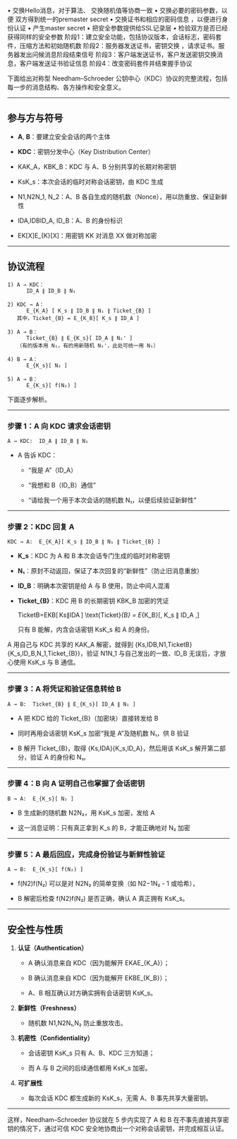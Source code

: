 • 交换Hello消息，对于算法、 交换随机值等协商一致 
• 交换必要的密码参数，以便 双方得到统一的premaster secret 
• 交换证书和相应的密码信息 ，以便进行身份认证 
• 产生master secret 
• 把安全参数提供给SSL记录层 
• 检验双方是否已经获得同样的安全参数 
阶段1：建立安全功能，包括协议版本，会话标志，密码套件，压缩方法和初始随机数 
阶段2：服务器发送证书，密钥交换 ，请求证书。服务器发出问候消息阶段结束信号 
阶段3：客户端发送证书，客户发送密钥交换消息，客户端发送证书验证信息 
阶段4：改变密码套件并结束握手协议



下面给出对称型 Needham–Schroeder 公钥中心（KDC）协议的完整流程，包括每一步的消息结构、各方操作和安全意义。

---

## 参与方与符号

- **A**, **B**：要建立安全会话的两个主体
    
- **KDC**：密钥分发中心（Key Distribution Center）
    
- KAK_A，KBK_B：KDC 与 A、B 分别共享的长期对称密钥
    
- KsK_s：本次会话的临时对称会话密钥，由 KDC 生成
    
- N1,N2N_1, N_2：A、B 各自生成的随机数（Nonce），用以防重放、保证新鲜性
    
- IDA,IDBID_A, ID_B：A、B 的身份标识
    
- EK[X]E_{K}[X]：用密钥 KK 对消息 XX 做对称加密
    

---

## 协议流程

```
1) A → KDC：
      ID_A ∥ ID_B ∥ N₁

2) KDC → A：
      E_{K_A} [ K_s ∥ ID_B ∥ N₁ ∥ Ticket_{B} ]
   其中，Ticket_{B} = E_{K_B}[ K_s ∥ ID_A ]

3) A → B：
      Ticket_{B} ∥ E_{K_s}[ ID_A ∥ N₁' ]
   （有的版本用 N₁，有的用新随机 N₁'，此处可统一用 N₁）

4) B → A：
      E_{K_s}[ N₂ ]

5) A → B：
      E_{K_s}[ f(N₂) ]
```

下面逐步解析。

---

### 步骤 1：A 向 KDC 请求会话密钥

```
A → KDC:  ID_A ∥ ID_B ∥ N₁
```

- A 告诉 KDC：
    
    - “我是 A”（ID_A）
        
    - “我想和 B（ID_B）通信”
        
    - “请给我一个用于本次会话的随机数 N₁，以便后续验证新鲜性”
        

---

### 步骤 2：KDC 回复 A

```
KDC → A:  E_{K_A}[ K_s ∥ ID_B ∥ N₁ ∥ Ticket_{B} ]
```

- **K_s**：KDC 为 A 和 B 本次会话专门生成的临时对称密钥
    
- **N₁**：原封不动返回，保证了本次回复的“新鲜性”（防止旧消息重放）
    
- **ID_B**：明确本次密钥是给 A 与 B 使用，防止中间人混淆
    
- **Ticket_{B}**：KDC 用 B 的长期密钥 KBK_B 加密的凭证
    
    TicketB=EKB[ Ks∥IDA ] \text{Ticket}_{B} = E_{K_B}[\, K_s ∥ ID_A \,]
    
    只有 B 能解，内含会话密钥 KsK_s 和 A 的身份。
    

A 用自己与 KDC 共享的 KAK_A 解密，就得到 {Ks,IDB,N1,TicketB}\{K_s,ID_B,N_1,Ticket_{B}\}，验证 N1N_1 与自己发出的一致、ID_B 无误后，才放心使用 KsK_s 与 B 通信。

---

### 步骤 3：A 将凭证和验证信息转给 B

```
A → B:  Ticket_{B} ∥ E_{K_s}[ ID_A ∥ N₁ ]
```

- A 把 KDC 给的 Ticket_{B}（加密块）直接转发给 B
    
- 同时再用会话密钥 KsK_s 加密“我是 A”及随机数 N₁，供 B 验证
    
- B 解开 Ticket_{B}，取得 {Ks,IDA}\{K_s,ID_A\}，然后用该 KsK_s 解开第二部分，验证 A 的身份和 N₁。
    

---

### 步骤 4：B 向 A 证明自己也掌握了会话密钥

```
B → A:  E_{K_s}[ N₂ ]
```

- B 生成新的随机数 N2N₂，用 KsK_s 加密，发给 A
    
- 这一消息证明：只有真正拿到 K_s 的 B，才能正确地对 N₂ 加密
    

---

### 步骤 5：A 最后回应，完成身份验证与新鲜性验证

```
A → B:  E_{K_s}[ f(N₂) ]
```

- f(N2)f(N₂) 可以是对 N2N₂ 的简单变换（如 N2−1N₂ - 1 或哈希），
    
- B 解密后检查 f(N2)f(N₂) 是否正确，确认 A 真正拥有 KsK_s。
    

---

## 安全性与性质

1. **认证（Authentication）**
    
    - A 确认消息来自 KDC（因为能解开 EKAE_{K_A}）；
        
    - B 确认消息来自 KDC（因为能解开 EKBE_{K_B}）；
        
    - A、B 相互确认对方确实拥有会话密钥 KsK_s。
        
2. **新鲜性（Freshness）**
    
    - 随机数 N1,N2N₁,N₂ 防止重放攻击。
        
3. **机密性（Confidentiality）**
    
    - 会话密钥 KsK_s 只有 A、B、KDC 三方知道；
        
    - 而 A 与 B 之间的后续通信都用 KsK_s 加密。
        
4. **可扩展性**
    
    - 每次会话 KDC 都生成新的 KsK_s，无需 A、B 事先共享大量密钥。
        

---

这样，Needham–Schroeder 协议就在 5 步内实现了 A 和 B 在不事先直接共享密钥的情况下，通过可信 KDC 安全地协商出一个对称会话密钥，并完成相互认证。
